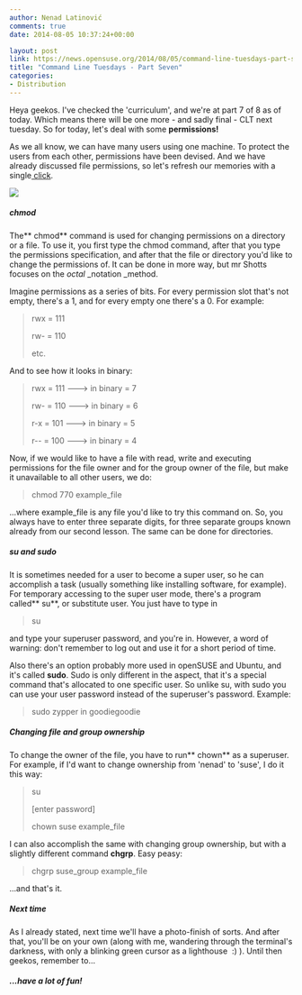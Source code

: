 ```yaml
---
author: Nenad Latinović
comments: true
date: 2014-08-05 10:37:24+00:00

layout: post
link: https://news.opensuse.org/2014/08/05/command-line-tuesdays-part-seven/
title: "Command Line Tuesdays - Part Seven"
categories:
- Distribution
---
```

Heya geekos. I've checked the 'curriculum', and we're at part 7 of 8 as of today. Which means there will be one more - and sadly final - CLT next tuesday. So for today, let's deal with some **permissions!**

As we all know, we can have many users using one machine. To protect the users from each other, permissions have been devised. And we have already discussed file permissions, so let's refresh our memories with a single[ click](https://news.opensuse.org/2014/07/01/command-line-tuesdays-part-three/).

![](http://linuxcommand.org/images/file_permissions.png)


##### <!-- more -->chmod


The** chmod** command is used for changing permissions on a directory or a file. To use it, you first type the chmod command, after that you type the permissions specification, and after that the file or directory you'd like to change the permissions of. It can be done in more way, but mr Shotts focuses on the _octal_ _notation _method.

Imagine permissions as a series of bits. For every permission slot that's not empty, there's a 1, and for every empty one there's a 0. For example:


<blockquote>rwx = 111

rw- = 110

etc.</blockquote>


And to see how it looks in binary:


<blockquote>rwx = 111 ---> in binary = 7

rw- = 110 ---> in binary = 6

r-x = 101 ---> in binary = 5

r-- = 100 ---> in binary = 4</blockquote>


Now, if we would like to have a file with read, write and executing permissions for the file owner and for the group owner of the file, but make it unavailable to all other users, we do:


<blockquote>chmod 770 example_file</blockquote>


...where example_file is any file you'd like to try this command on. So, you always have to enter three separate digits, for three separate groups known already from our second lesson. The same can be done for directories.


##### su and sudo


It is sometimes needed for a user to become a super user, so he can accomplish a task (usually something like installing software, for example). For temporary accessing to the super user mode, there's a program called** su**, or substitute user. You just have to type in


<blockquote>su</blockquote>


and type your superuser password, and you're in. However, a word of warning: don't remember to log out and use it for a short period of time.

Also there's an option probably more used in openSUSE and Ubuntu, and it's called **sudo**. Sudo is only different in the aspect, that it's a special command that's allocated to one specific user. So unlike su, with sudo you can use your user password instead of the superuser's password. Example:


<blockquote>sudo zypper in goodiegoodie</blockquote>




##### Changing file and group ownership


To change the owner of the file, you have to run** chown** as a superuser. For example, if I'd want to change ownership from 'nenad' to 'suse', I do it this way:


<blockquote>su

[enter password]

chown suse example_file</blockquote>


I can also accomplish the same with changing group ownership, but with a slightly different command **chgrp**. Easy peasy:


<blockquote>chgrp suse_group example_file</blockquote>


...and that's it.


##### Next time


As I already stated, next time we'll have a photo-finish of sorts. And after that, you'll be on your own (along with me, wandering through the terminal's darkness, with only a blinking green cursor as a lighthouse  :) ). Until then geekos, remember to...


##### ...have a lot of fun!




		
